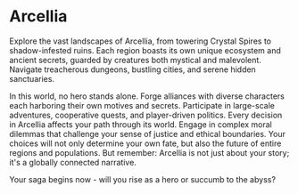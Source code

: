 # Arcellia

Explore the vast landscapes of Arcellia, from towering Crystal Spires to shadow-infested ruins. Each region boasts its own unique ecosystem and ancient secrets, guarded by creatures both mystical and malevolent. Navigate treacherous dungeons, bustling cities, and serene hidden sanctuaries.

In this world, no hero stands alone. Forge alliances with diverse characters each harboring their own motives and secrets. Participate in large-scale adventures, cooperative quests, and player-driven politics. Every decision in Arcellia affects your path through its world. Engage in complex moral dilemmas that challenge your sense of justice and ethical boundaries. Your choices will not only determine your own fate, but also the future of entire regions and populations. But remember: Arcellia is not just about your story; it's a globally connected narrative. 

Your saga begins now - will you rise as a hero or succumb to the abyss?